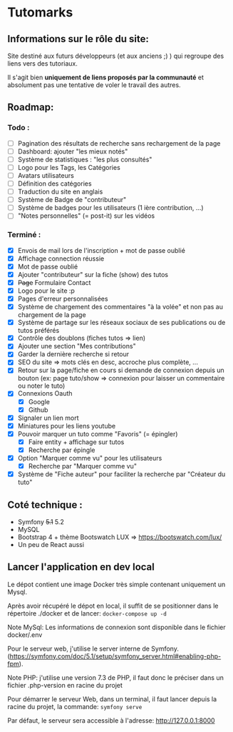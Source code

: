 # Tutomarks

## Informations sur le rôle du site:

Site destiné aux futurs développeurs (et aux anciens ;) ) qui regroupe des liens vers des tutoriaux.

Il s'agit bien **uniquement de liens proposés par la communauté** et absolument pas une tentative de voler le travail des autres.

## Roadmap:

### Todo :
- [ ] Pagination des résultats de recherche sans rechargement de la page
- [ ] Dashboard: ajouter "les mieux notés"
- [ ] Système de statistiques : "les plus consultés"
- [ ] Logo pour les Tags, les Catégories
- [ ] Avatars utilisateurs
- [ ] Définition des catégories
- [ ] Traduction du site en anglais
- [ ] Système de Badge de "contributeur"
- [ ] Système de badges pour les utilisateurs (1 ière contribution, ...)
- [ ] "Notes personnelles" (= post-it) sur les vidéos

### Terminé :
- [x] Envois de mail lors de l'inscription + mot de passe oublié
- [x] Affichage connection réussie
- [x] Mot de passe oublié
- [x] Ajouter "contributeur" sur la fiche (show) des tutos
- [x] ~~Page~~ Formulaire Contact
- [x] Logo pour le site :p
- [x] Pages d'erreur personnalisées
- [x] Système de chargement des commentaires "à la volée" et non pas au chargement de la page
- [x] Système de partage sur les réseaux sociaux de ses publications ou de tutos préférés
- [x] Contrôle des doublons (fiches tutos => lien)
- [x] Ajouter une section "Mes contributions"
- [x] Garder la dernière recherche si retour
- [x] SEO du site => mots clés en desc, accroche plus complète, ...
- [x] Retour sur la page/fiche en cours si demande de connexion depuis un bouton (ex: page tuto/show => connexion pour laisser un commentaire ou noter le tuto)
- [x] Connexions Oauth
    - [x] Google
    - [x] Github
- [x] Signaler un lien mort
- [x] Miniatures pour les liens youtube
- [x] Pouvoir marquer un tuto comme "Favoris" (= épingler)
  - [x] Faire entity + affichage sur tutos
  - [x] Recherche par épingle
- [x] Option "Marquer comme vu" pour les utilisateurs
  - [x] Recherche par "Marquer comme vu"
- [x] Système de "Fiche auteur" pour faciliter la recherche par "Créateur du tuto"

## Coté technique :

- Symfony ~~5.1~~ 5.2
- MySQL
- Bootstrap 4 + thème Bootswatch LUX =>  https://bootswatch.com/lux/
- Un peu de React aussi

## Lancer l'application en dev local

Le dépot contient une image Docker très simple contenant uniquement un Mysql. 

Après avoir récupéré le dépot en local, il suffit de se positionner dans le répertoire ./docker et de lancer:
`docker-compose up -d`
  
Note MySql: Les informations de connexion sont disponible dans le fichier docker/.env


Pour le serveur web, j'utilise le server interne de Symfony. (https://symfony.com/doc/5.1/setup/symfony_server.html#enabling-php-fpm).

Note PHP: j'utilise une version 7.3 de PHP, il faut donc le préciser dans un fichier .php-version en racine du projet
  
Pour démarrer le serveur Web, dans un terminal, il faut lancer depuis la racine du projet, la commande: `symfony serve`

Par défaut, le serveur sera accessible à l'adresse: http://127.0.0.1:8000
